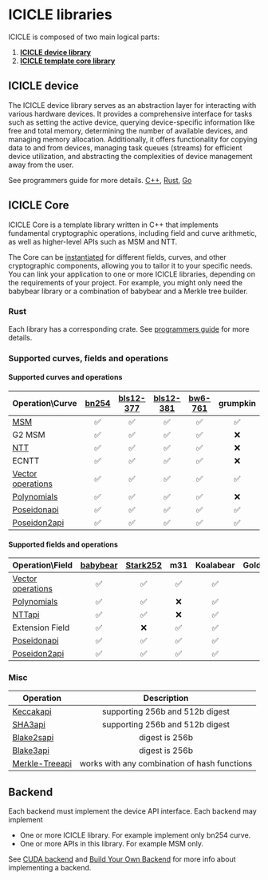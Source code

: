 # ICICLE libraries

ICICLE is composed of two main logical parts:

1. [**ICICLE device library**](#icicle-device)
2. [**ICICLE template core library**](#icicle-core)

## ICICLE device

The ICICLE device library serves as an abstraction layer for interacting with various hardware devices. It provides a comprehensive interface for tasks such as setting the active device, querying device-specific information like free and total memory, determining the number of available devices, and managing memory allocation. Additionally, it offers functionality for copying data to and from devices, managing task queues (streams) for efficient device utilization, and abstracting the complexities of device management away from the user.

See programmers guide for more details. [C++](start/programmers_guide/cpp.md#device-management), [Rust](start/programmers_guide/rust.md#device-management), [Go](start/programmers_guide/go.md)

## ICICLE Core

ICICLE Core is a template library written in C++ that implements fundamental cryptographic operations, including field and curve arithmetic, as well as higher-level APIs such as MSM and NTT.

The Core can be [instantiated](/start/programmers_guide/build_from_source) for different fields, curves, and other cryptographic components, allowing you to tailor it to your specific needs. You can link your application to one or more ICICLE libraries, depending on the requirements of your project. For example, you might only need the babybear library or a combination of babybear and a Merkle tree builder.

### Rust

Each library has a corresponding crate. See [programmers guide](start/programmers_guide/general.md) for more details.

### Supported curves, fields and operations

#### Supported curves and operations

| Operation\Curve                                   | [bn254](https://neuromancer.sk/std/bn/bn254) | [bls12-377](https://neuromancer.sk/std/bls/BLS12-377) | [bls12-381](https://neuromancer.sk/std/bls/BLS12-381) | [bw6-761](https://eprint.iacr.org/2020/351) | grumpkin |
| ------------------------------------------------- | :------------------------------------------: | :---------------------------------------------------: | :---------------------------------------------------: | :-----------------------------------------: | :------: |
| [MSM](../../../api/cpp/msm)                       |                      ✅                      |                          ✅                           |                          ✅                           |                     ✅                      |    ✅    |
| G2 MSM                                            |                      ✅                      |                          ✅                           |                          ✅                           |                     ✅                      |    ❌    |
| [NTT](../../../api/cpp/ntt)                       |                      ✅                      |                          ✅                           |                          ✅                           |                     ✅                      |    ❌    |
| ECNTT                                             |                      ✅                      |                          ✅                           |                          ✅                           |                     ✅                      |    ❌    |
| [Vector operations](../../api/cpp/vec_ops)        |                      ✅                      |                          ✅                           |                          ✅                           |                     ✅                      |    ✅    |
| [Polynomials](../../api/cpp/polynomials/overview) |                      ✅                      |                          ✅                           |                          ✅                           |                     ✅                      |    ❌    |
| [Poseidonapi](../../api/cpp/hash#poseidon)                   |                      ✅                      |                          ✅                           |                          ✅                           |                     ✅                      |    ✅    |
| [Poseidon2api](../../api/cpp/hash#poseidon2)                 |                      ✅                      |                          ✅                           |                          ✅                           |                     ✅                      |    ✅    |

#### Supported fields and operations

| Operation\Field                       | [babybear](https://eprint.iacr.org/2023/824.pdf) | [Stark252](https://docs.starknet.io/architecture-and-concepts/cryptography/#stark-field) | m31 | Koalabear | Goldilocks |
| ------------------------------------- | :----------------------------------------------: | :--------------------------------------------------------------------------------------: | :-: | :-------: | :--------: |
| [Vector operations](../../api/cpp/vec_ops)   |                        ✅                        |                                            ✅                                            | ✅  |    ✅     |     ✅     |
| [Polynomials](../../api/cpp/polynomials/overview) |                        ✅                        |                                            ✅                                            | ❌  |    ✅     |     ✅     |
| [NTTapi](../../api/cpp/ntt)                      |                        ✅                        |                                            ✅                                            | ❌  |    ✅     |     ✅     |
| Extension Field                       |                        ✅                        |                                            ❌                                            | ✅  |    ✅     |     ✅     |
| [Poseidonapi](../../api/cpp/hash#poseidon)       |                        ✅                        |                                            ✅                                            | ✅  |    ✅     |     ❌     |
| [Poseidon2api](../../api/cpp/hash#poseidon2)     |                        ✅                        |                                            ✅                                            | ✅  |    ✅     |     ✅     |

### Misc

| Operation                            |                 Description                  |
| ------------------------------------ | :------------------------------------------: |
| [Keccakapi](../../api/cpp/hash#keccak-and-sha3) |       supporting 256b and 512b digest        |
| [SHA3api](../../api/cpp/hash#keccak-and-sha3)   |       supporting 256b and 512b digest        |
| [Blake2sapi](../../api/cpp/hash#blake2s)        |                digest is 256b                |
| [Blake3api](../../api/cpp/hash#blake3)          |                digest is 256b                |
| [Merkle-Treeapi](../../api/cpp/merkle)          | works with any combination of hash functions |

## Backend

Each backend must implement the device API interface.
Each backend may implement

- One or more ICICLE library. For example implement only bn254 curve.
- One or more APIs in this library. For example MSM only.

See [CUDA backend](/start/architecture/install_gpu_backend) and [Build Your Own Backend](/start/architecture/build_your_own_backend.md) for more info about implementing a backend.
